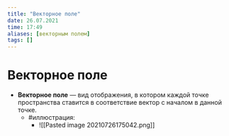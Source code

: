 ```yaml
---
title: "Векторное поле"
date: 26.07.2021
time: 17:49
aliases: [векторным полем]
tags: []
---
```


# Векторное поле

- **Векторное поле** — вид отображения, в котором каждой точке пространства ставится в соответствие вектор с началом в данной точке.
	- #иллюстрация:
		- ![[Pasted image 20210726175042.png]]
			